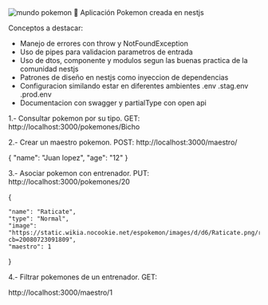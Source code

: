 
<img src="https://todasgamers.com/wp-content/uploads/2019/09/Banner.png" alt="mundo pokemon">
<a>🌟 Aplicación Pokemon creada en nestjs</a>


<a>Conceptos a destacar: </a>
<stronge>
- Manejo de errores con throw y NotFoundException
- Uso de pipes para validacion parametros de entrada
- Uso de dtos, componente y modulos segun las buenas practica de la comunidad nestjs
- Patrones de diseño en nestjs como inyeccion de dependencias
- Configuracion similando estar en diferentes ambientes .env .stag.env .prod.env
- Documentacion con swagger y partialType con open api
 </stronge>



<p></p>
1.- Consultar pokemon por su tipo. GET:
http://localhost:3000/pokemones/Bicho

2.- Crear un maestro pokemon. POST:
http://localhost:3000/maestro/

{
    "name": "Juan lopez",
    "age": "12"
}

3.- Asociar pokemon con entrenador. PUT:
http://localhost:3000/pokemones/20

{

    "name": "Raticate",
    "type": "Normal",
    "image": "https://static.wikia.nocookie.net/espokemon/images/d/d6/Raticate.png/revision/latest?cb=20080723091809",
    "maestro": 1
}


4.- Filtrar pokemones de un entrenador. GET: 

http://localhost:3000/maestro/1

